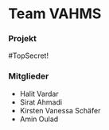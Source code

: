 # Team VAHMS
### Projekt
#TopSecret!
### Mitglieder
- Halit Vardar
- Sirat Ahmadi
- Kirsten Vanessa Schäfer
- Amin Oulad